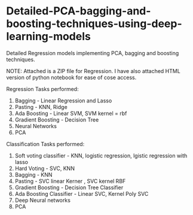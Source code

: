# Detailed-PCA-bagging-and-boosting-techniques-using-deep-learning-models
Detailed Regression models implementing PCA, bagging and boosting techniques.

NOTE: Attached is a ZIP file for Regression. I have also attached HTML version of python notebook for ease of cose access.


Regression Tasks performed: 
 1. Bagging -  Linear Regression and Lasso 
 2. Pasting - KNN, Ridge
 3. Ada Boosting - Linear SVM, SVM kernel = rbf
 4. Gradient Boosting - Decision Tree
 5. Neural Networks
 6. PCA 


Classification Tasks performed: 
 1. Soft voting classifier -  KNN, logistic regression, lgistic regression with lasso
 2. Hard Voting - SVC, KNN
 3. Bagging - KNN
 4. Pasting - SVC linear Kerner , SVC kernel RBF
 5. Gradient Boosting - Decision Tree Classifier
 6. Ada Boosting Classifier - Linear SVC, Kernel Poly SVC
 7. Deep Neural networks 
 8. PCA
